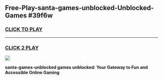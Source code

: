 
## Free-Play-santa-games-unblocked-Unblocked-Games #39f6w
<h3>
<a href="https://news.freeplayer.one?title=santa-games-unblocked&ref=8M">CLICK TO PLAY</a></h3>
<hr>

<h3>
<a href="https://news.freeplayer.one?title=santa-games-unblocked&ref=8M">CLICK 2 PLAY</a>
  
</h3>

<a href="https://news.freeplayer.one?title=santa-games-unblocked&ref=8M"><img src="https://clearcache.store/games.png"></a>


**santa-games-unblocked games unblocked: Your Gateway to Fun and Accessible Online Gaming**
